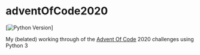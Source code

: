 # adventOfCode2020

[![Python Version](https://img.shields.io/badge/Python-3.9-green.svg)]

My (belated) working through of the [Advent Of Code](https://adventofcode.com/) 2020 challenges using Python 3